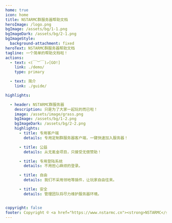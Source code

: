 ```yaml
---
home: true
icon: home
title: NSTARMC群服务器帮助文档
heroImage: /logo.png
bgImage: /assets/bg/1-1.png
bgImageDark: /assets/bg/2-1.png
bgImageStyle:
  background-attachment: fixed
heroText: NSTARMC群服务器帮助文档
tagline: 一个简单的帮助文档啦！
actions:
  - text: <(￣︶￣)↗[GO!]
    link: ./demo/
    type: primary

  - text: 简介
    link: ./guide/

highlights:

  - header: NSTARMC群服务器
    description: 只是为了大家一起玩的而已啦！
    image: /assets/image/grass.png
    bgImage: /assets/bg/1-2.png
    bgImageDark: /assets/bg/2-2.png
    highlights:
      - title: 专用客户端
        details: 专用定制群服务器客户端，一键快速加入服务器！

      - title: 公益
        details: 从无氪金项目，只接受无偿赞助！

      - title: 专用登陆系统
        details: 不用担心麻烦的登录。

      - title: 自由
        details: 我们不采用领地等插件，让玩家自由往来。

      - title: 安全
        details: 管理团队将尽力维护服务器环境。


copyright: false
footer: Copyright © <a href="https://www.nstarmc.cn"><strong>NSTARMC</strong></a> 2020-2024 All Right Received.
---
```


